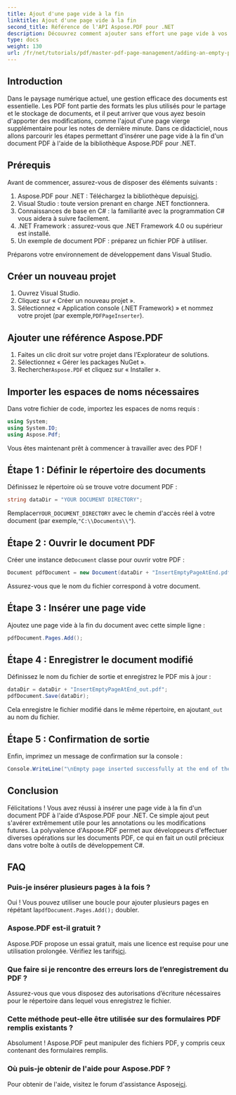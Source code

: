 ```yaml
---
title: Ajout d'une page vide à la fin
linktitle: Ajout d'une page vide à la fin
second_title: Référence de l'API Aspose.PDF pour .NET
description: Découvrez comment ajouter sans effort une page vide à vos documents PDF à l'aide de la bibliothèque Aspose.PDF pour .NET. Ce didacticiel étape par étape vous guide tout au long du processus, de la configuration de votre environnement de développement à la réalisation des ajustements de code nécessaires.
type: docs
weight: 130
url: /fr/net/tutorials/pdf/master-pdf-page-management/adding-an-empty-page-at-end/
---
```

## Introduction

Dans le paysage numérique actuel, une gestion efficace des documents est essentielle. Les PDF font partie des formats les plus utilisés pour le partage et le stockage de documents, et il peut arriver que vous ayez besoin d'apporter des modifications, comme l'ajout d'une page vierge supplémentaire pour les notes de dernière minute. Dans ce didacticiel, nous allons parcourir les étapes permettant d'insérer une page vide à la fin d'un document PDF à l'aide de la bibliothèque Aspose.PDF pour .NET.

## Prérequis

Avant de commencer, assurez-vous de disposer des éléments suivants :

1.  Aspose.PDF pour .NET : Téléchargez la bibliothèque depuis[ici](https://releases.aspose.com/pdf/net/).
2. Visual Studio : toute version prenant en charge .NET fonctionnera.
3. Connaissances de base en C# : la familiarité avec la programmation C# vous aidera à suivre facilement.
4. .NET Framework : assurez-vous que .NET Framework 4.0 ou supérieur est installé.
5. Un exemple de document PDF : préparez un fichier PDF à utiliser.

Préparons votre environnement de développement dans Visual Studio.

## Créer un nouveau projet

1. Ouvrez Visual Studio.
2. Cliquez sur « Créer un nouveau projet ».
3.  Sélectionnez « Application console (.NET Framework) » et nommez votre projet (par exemple,`PDFPageInserter`).

## Ajouter une référence Aspose.PDF

1. Faites un clic droit sur votre projet dans l’Explorateur de solutions.
2. Sélectionnez « Gérer les packages NuGet ».
3.  Rechercher`Aspose.PDF` et cliquez sur « Installer ».

## Importer les espaces de noms nécessaires

Dans votre fichier de code, importez les espaces de noms requis :

```csharp
using System;
using System.IO;
using Aspose.Pdf;
```

Vous êtes maintenant prêt à commencer à travailler avec des PDF !

## Étape 1 : Définir le répertoire des documents

Définissez le répertoire où se trouve votre document PDF :

```csharp
string dataDir = "YOUR DOCUMENT DIRECTORY";
```

 Remplacer`YOUR_DOCUMENT_DIRECTORY` avec le chemin d'accès réel à votre document (par exemple,`"C:\\Documents\\"`).

## Étape 2 : Ouvrir le document PDF

 Créer une instance de`Document` classe pour ouvrir votre PDF :

```csharp
Document pdfDocument = new Document(dataDir + "InsertEmptyPageAtEnd.pdf");
```

Assurez-vous que le nom du fichier correspond à votre document.

## Étape 3 : Insérer une page vide

Ajoutez une page vide à la fin du document avec cette simple ligne :

```csharp
pdfDocument.Pages.Add();
```

## Étape 4 : Enregistrer le document modifié

Définissez le nom du fichier de sortie et enregistrez le PDF mis à jour :

```csharp
dataDir = dataDir + "InsertEmptyPageAtEnd_out.pdf";
pdfDocument.Save(dataDir);
```

 Cela enregistre le fichier modifié dans le même répertoire, en ajoutant`_out` au nom du fichier.

## Étape 5 : Confirmation de sortie

Enfin, imprimez un message de confirmation sur la console :

```csharp
Console.WriteLine("\nEmpty page inserted successfully at the end of the document.\nFile saved at " + dataDir);
```

## Conclusion

Félicitations ! Vous avez réussi à insérer une page vide à la fin d'un document PDF à l'aide d'Aspose.PDF pour .NET. Ce simple ajout peut s'avérer extrêmement utile pour les annotations ou les modifications futures. La polyvalence d'Aspose.PDF permet aux développeurs d'effectuer diverses opérations sur les documents PDF, ce qui en fait un outil précieux dans votre boîte à outils de développement C#.

## FAQ

### Puis-je insérer plusieurs pages à la fois ?
 Oui ! Vous pouvez utiliser une boucle pour ajouter plusieurs pages en répétant la`pdfDocument.Pages.Add();` doubler.

### Aspose.PDF est-il gratuit ?
 Aspose.PDF propose un essai gratuit, mais une licence est requise pour une utilisation prolongée. Vérifiez les tarifs[ici](https://purchase.aspose.com/buy).

### Que faire si je rencontre des erreurs lors de l’enregistrement du PDF ?
Assurez-vous que vous disposez des autorisations d’écriture nécessaires pour le répertoire dans lequel vous enregistrez le fichier.

### Cette méthode peut-elle être utilisée sur des formulaires PDF remplis existants ?
Absolument ! Aspose.PDF peut manipuler des fichiers PDF, y compris ceux contenant des formulaires remplis.

### Où puis-je obtenir de l'aide pour Aspose.PDF ?
 Pour obtenir de l'aide, visitez le forum d'assistance Aspose[ici](https://forum.aspose.com/c/pdf/10).